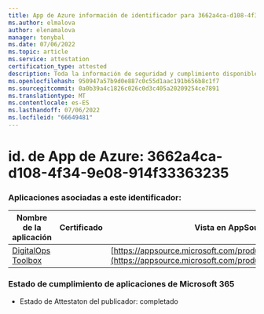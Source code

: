 ```yaml
---
title: App de Azure información de identificador para 3662a4ca-d108-4f34-9e08-914f33363235
ms.author: elmalova
author: elenamalova
manager: tonybal
ms.date: 07/06/2022
ms.topic: article
ms.service: attestation
certification_type: attested
description: Toda la información de seguridad y cumplimiento disponible para 3662a4ca-d108-4f34-9e08-914f33363235.
ms.openlocfilehash: 950947a57b9d0e887c0c55d1aac191b656b8c1f7
ms.sourcegitcommit: 0a0b39a4c1826c026c0d3c405a20209254ce7891
ms.translationtype: MT
ms.contentlocale: es-ES
ms.lasthandoff: 07/06/2022
ms.locfileid: "66649481"
---
```

# <a name="azure-app-id-3662a4ca-d108-4f34-9e08-914f33363235"></a>id. de App de Azure: 3662a4ca-d108-4f34-9e08-914f33363235


### <a name="apps-associated-with-this-id"></a>Aplicaciones asociadas a este identificador:
| **Nombre de la aplicación** | **Certificado** | **Vista en AppSource** |
|--------------|---------------|-----------------------|
| [DigitalOps Toolbox](../forward/WA200003934.md) |  | [https://appsource.microsoft.com/product/office/WA200003934](https://appsource.microsoft.com/product/office/WA200003934) |

### <a name="microsoft-365-app-compliance-status"></a>Estado de cumplimiento de aplicaciones de Microsoft 365
- Estado de Attestaton del publicador: completado
